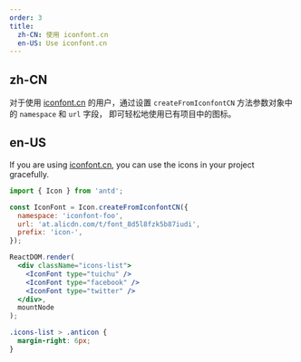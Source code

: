 ```yaml
---
order: 3
title:
  zh-CN: 使用 iconfont.cn
  en-US: Use iconfont.cn
---
```


## zh-CN

对于使用 [iconfont.cn](http://iconfont.cn/) 的用户，通过设置 `createFromIconfontCN` 方法参数对象中的 `namespace` 和 `url` 字段， 即可轻松地使用已有项目中的图标。

## en-US

If you are using [iconfont.cn](http://iconfont.cn/), you can use the icons in your project gracefully.

````jsx
import { Icon } from 'antd';

const IconFont = Icon.createFromIconfontCN({
  namespace: 'iconfont-foo',
  url: 'at.alicdn.com/t/font_8d5l8fzk5b87iudi',
  prefix: 'icon-',
});

ReactDOM.render(
  <div className="icons-list">
    <IconFont type="tuichu" />
    <IconFont type="facebook" />
    <IconFont type="twitter" />
  </div>,
  mountNode
);
````

```css
.icons-list > .anticon {
  margin-right: 6px;
}
```
